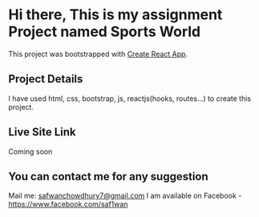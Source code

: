 # Hi there, This is my assignment Project named Sports World

This project was bootstrapped with [Create React App](https://github.com/facebook/create-react-app).

## Project Details
 I have used html, css, bootstrap, js, reactjs(hooks, routes...) to create this project. 

## Live Site Link
 Coming soon

 ## You can contact me for any suggestion
  Mail me: safwanchowdhury7@gmail.com
  I am available on Facebook - https://www.facebook.com/saf1wan
